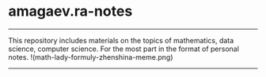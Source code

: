 # amagaev.ra-notes
***
This repository includes materials on the topics of mathematics, data science, computer science.
For the most part in the format of personal notes.
!(math-lady-formuly-zhenshina-meme.png)
***

